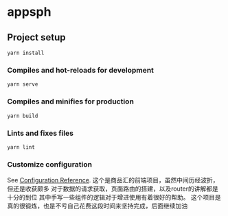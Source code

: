 # appsph

## Project setup
```
yarn install
```

### Compiles and hot-reloads for development
```
yarn serve
```

### Compiles and minifies for production
```
yarn build
```

### Lints and fixes files
```
yarn lint
```

### Customize configuration
See [Configuration Reference](https://cli.vuejs.org/config/).
这个是商品汇的前端项目，虽然中间历经波折，但还是收获颇多
对于数据的请求获取，页面路由的搭建，以及router的讲解都是十分的到位
其中手写一些组件的逻辑对于增进使用有着很好的帮助。
这个项目是真的很锻炼，也是不亏自己花费这段时间来坚持完成，后面继续加油

